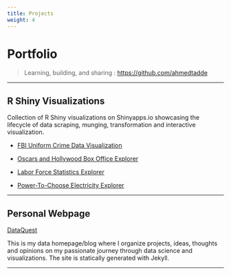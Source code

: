 ```yaml
---
title: Projects
weight: 4
---
```


# Portfolio
>   Learning, building, and sharing : <https://github.com/ahmedtadde>

------

## R Shiny Visualizations
Collection of R Shiny visualizations on Shinyapps.io showcasing the lifecycle of data scraping, munging, transformation and interactive visualization.

-   [FBI Uniform Crime Data Visualization][shinyproject1]

-   [Oscars and Hollywood Box Office Explorer][shinyproject2]

-   [Labor Force Statistics Explorer][shinyproject3]

-   [Power-To-Choose Electricity Explorer][shinyproject4]

<!--
-   [Labor Force Statistics][r-example2-github]
-   [Power to Choose][r-example4-github]
-->

------

## Personal Webpage

[DataQuest][]

This is my data homepage/blog where I organize projects, ideas, thoughts and opinions on my passionate journey through data science and visualizations.  The site is statically generated with Jekyll.

------

<!--###
## IPython
### [Project Euler Solutions][euler-nbviewer]
These are solutions written for math/algorithmic problems found on <https://projecteuler.net/>.  The solutions are
organized in a functional and executable IPython package.  My goal is to solve all the problems when I have free time,
but the problems seem to be getting a lot harder!  Project solutions are made available on [Github][euler-github].-->


<!-- webpage link -->
[DataQuest]: https://ahmedtadde.github.io/DataQuest/

<!-- r links -->
[shinyproject1]: https://ahmedtadde.shinyapps.io/ucrviz/
[shinyproject2]: https://ahmedtadde.shinyapps.io/hollywoodviz/
[shinyproject3]: https://ahmedtadde.shinyapps.io/laborviz/
[shinyproject4]: https://ahmedtadde.shinyapps.io/electricityviz/


<!-- python links -->
<!-- [euler-nbviewer]: http://nbviewer.ipython.org/github/chrisrzhou/nbEuler/blob/master/notebooks/notebook_001.ipynb
[euler-github]: https://github.com/chrisrzhou/nbEuler -->
